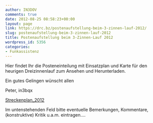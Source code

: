 ```yaml
---
author: IN3DOV
comments: true
date: 2012-08-25 08:58:23+00:00
layout: page
link: https://drc.bz/postenaufstellung-beim-3-zinnen-lauf-2012/
slug: postenaufstellung-beim-3-zinnen-lauf-2012
title: Postenaufstellung beim 3-Zinnen-Lauf 2012
wordpress_id: 5356
categories:
- Funkassistenz
---
```


Hier findet Ihr die Posteneinteilung mit Einsatzplan und Karte für den heurigen Dreizinnenlauf zum Ansehen und Herunterladen.

Ein gutes Gelingen wünscht allen

Peter, in3bqx

[Streckenplan_2012](https://drc.bz/wp-content/uploads/2012/08/Streckenplan_2012.pdf)


Im untenstehenden Feld bitte eventuelle Bemerkungen, Kommentare, (konstruktive) Kritik u.a.m. eintragen....
